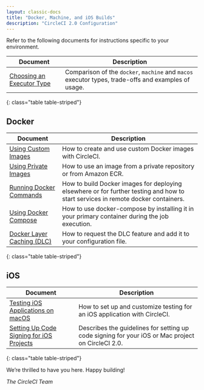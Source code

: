```yaml
---
layout: classic-docs
title: "Docker, Machine, and iOS Builds"
description: "CircleCI 2.0 Configuration"
---
```



Refer to the following documents for instructions specific to your environment.

Document | Description
----|----------
<a href="{{ site.baseurl }}/2.0/executor-types/">Choosing an Executor Type</a> | Comparison of the `docker`, `machine` and `macos` executor types, trade-offs and examples of usage.
{: class="table table-striped"}

## Docker

Document | Description
----|----------
<a href="{{ site.baseurl }}/2.0/custom-images/">Using Custom Images</a> | How to create and use custom Docker images with CircleCI.
<a href="{{ site.baseurl }}/2.0/private-images/">Using Private Images</a> | How to use an image from a private repository or from Amazon ECR.
<a href="{{ site.baseurl }}/2.0/building-docker-images/">Running Docker Commands</a> | How to build Docker images for deploying elsewhere or for further testing and how to start services in remote docker containers.
<a href="{{ site.baseurl }}/2.0/docker-compose/">Using Docker Compose</a> | How to use docker-compose by installing it in your primary container during the job execution.
<a href="{{ site.baseurl }}/2.0/docker-layer-caching/">Docker Layer Caching (DLC)</a> | How to request the DLC feature and add it to your configuration file.
{: class="table table-striped"}

## iOS

Document | Description
----|----------
<a href="{{ site.baseurl }}/2.0/ios-testing/">Testing iOS Applications on macOS</a> | How to set up and customize testing for an iOS application with CircleCI.
<a href="{{ site.baseurl }}/2.0/codesigning-ios/">Setting Up Code Signing for iOS Projects</a> | Describes the guidelines for setting up code signing for your iOS or Mac project on CircleCI 2.0.
{: class="table table-striped"}

We’re thrilled to have you here. Happy building!

_The CircleCI Team_
